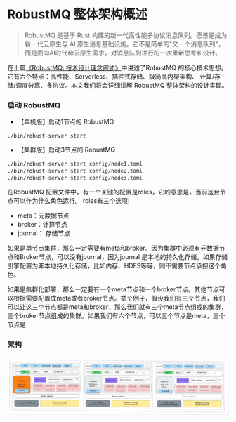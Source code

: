 # RobustMQ 整体架构概述

> RobustMQ 是基于 Rust 构建的新一代高性能多协议消息队列。愿景是成为新一代云原生与 AI 原生消息基础设施。它不是简单的"又一个消息队列"，而是面向AI时代和云原生需求，对消息队列进行的一次重新思考和设计。

在上篇[《RobustMQ: 技术设计理念综述》](02.md)中讲述了RobustMQ 的核心技术思想。它有六个特点：高性能、Serverless、插件式存储、极简高内聚架构、 计算/存储/调度分离、多协议。本文我们将会详细讲解 RobustMQ 整体架构的设计实现。

### 启动 RobustMQ 

- 【单机版】启动1节点的 RobustMQ
```
./bin/robust-server start
```
- 【集群版】启动3节点的 RobustMQ
```
./bin/robust-server start config/node1.toml
./bin/robust-server start config/node2.toml
./bin/robust-server start config/node3.toml
```
在RobustMQ 配置文件中，有一个关键的配置是roles，它的意思是，当前这台节点可以作为什么角色运行。 roles有三个选项: 
- meta：元数据节点
- broker：计算节点
- journal： 存储节点

如果是单节点集群，那么一定需要有meta和broker。因为集群中必须有元数据节点和Broker节点，可以没有journal，因为journal 是本地的持久化存储。如果存储引擎配置为非本地持久化存储，比如内存、HDFS等等，则不需要节点承担这个角色。

如果是集群化部署，那么一定要有一个meta节点和一个broker节点。其他节点可以根据需要配置成meta或者broker节点。举个例子，假设我们有三个节点，我们可以让这三个节点都是meta和broker，那么我们就有三个meta节点组成的集群，三个broker节点组成的集群。如果我们有六个节点，可以三个节点是meta，三个节点是


### 架构
![image](../../images/robustmq-architecture.png)